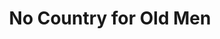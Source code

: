---
title: "No Country for Old Men"

year: 2007

director: "The Coen Brothers"

summary: "A guy finds a briefcase full of money in the desert, is hunted by a hitman, Tommy Lee Jones doesn't understand."

comment: "This movie is famous for A) a bad haircut B) No soundtrack C) it's really good!"

video: "https://media.giphy.com/media/v1.Y2lkPTc5MGI3NjExY2ExYWRlOW9ydG15ZWhxN3VkOHZ4d29uYmYxN3dudTc2NXUzNmY0byZlcD12MV9pbnRlcm5hbF9naWZfYnlfaWQmY3Q9Zw/Xl6t38RgI4MyA/giphy.mp4"

image: "https://media.giphy.com/media/Xl6t38RgI4MyA/giphy.gif"

imdb: "https://www.imdb.com/title/tt0477348/"

quotes:
  - "I don't want to push my chips forward and go out and meet something I don't understand. A man would have to put his soul at hazard. He'd have to say, 'O.K., I'll be part of this world.'"
---